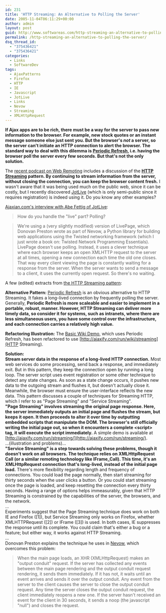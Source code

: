 ```yaml
---
id: 231
title: 'HTTP Streaming: An Alternative to Polling the Server'
date: 2005-11-04T06:11:29+00:00
author: admin
layout: post
guid: http://www.softwareas.com/http-streaming-an-alternative-to-polling-the-server
permalink: /http-streaming-an-alternative-to-polling-the-server/
dsq_thread_id:
  - "375436421"
  - "375436421"
categories:
  - Links
  - SoftwareDev
tags:
  - AjaxPatterns
  - Firefox
  - HTTP
  - IE
  - Javascript
  - JotLive
  - Links
  - Nevow
  - Streaming
  - XMLHttpRequest
---
```

**If Ajax apps are to be rich, there must be a way for the server to pass new information to the browser. For example, new stock quotes or an instant message someone else just sent you. But the browser's *not* a server, so the server can't initiate an HTTP connection to alert the browser. The standard way to deal with this dilemma is [Periodic Refresh](http://ajaxpatterns.org), i.e. having the browser poll the server every few seconds. But that's not the only solution.**

The [recent podcast on Web Remoting](http://www.softwareas.com/ajax-basics-podcast-2) includes a discussion of the **[HTTP Streaming](http://ajaxpatterns.org/HTTP_Streaming) pattern. By continuing to stream information from the server, without closing the connection, you can keep the browser content fresh.** I wasn't aware that it was being used much on the public web, since it can be costly, but I recently discovered [JotLive](http://jotlive.com) (which is only semi-public since it requires registration) is indeed using it. Do you know any other examples?

[Ajaxian.com's interview with Abe Fettig of JotLive](http://www.ajaxian.com/archives/2005/09/jotspot_live_li.html):

> How do you handle the "live" part? Polling?

> We're using a (very slightly modified) version of LivePage, which Donovan Preston wrote as part of Nevow, a Python library for building web applications using the Twisted networking framework (which I just wrote a book on: Twisted Network Programming Essentials). LivePage doesn't use polling. Instead, it uses a clever technique where each browser keeps an open XMLHTTP request to the server at all times, opening a new connection each time the old one closes. That way every client viewing the page is constantly waiting for a response from the server. When the server wants to send a message to a client, it uses the currently open request. So there's no waiting.

A few (edited) extracts from [the HTTP Streaming pattern](http://ajaxpatterns.org/HTTP_Streaming):

**Alternative Pattern:** [Periodic Refresh](http://ajaxpatterns.org/Periodic_Refresh) is an obvious alternative to HTTP Streaming. It fakes a long-lived connection by frequently polling the server. Generally, **Periodic Refresh is more scaleable and easier to implement in a portable, robust, manner. However, HTTP Streaming can deliver more timely data, so consider it for systems, such as intranets, where there are less simultaneous users, you have some control over the infrastructure, and each connection carries a relatively high value.**

**Refactoring Illustration:** The [Basic Wiki Demo](http://ajaxify.com/run/wiki), which uses Periodic Refresh, has been refactored to use [http://ajaxify.com/run/wiki/streaming](HTTP Streaming).

**Solution:** <br />
**Stream server data in the response of a long-lived HTTP connection.** Most web services do some processing, send back a response, and immediately exit. But in this pattern, they keep the connection open by running a long loop. The server script uses event registration or some other technique to detect any state changes. As soon as a state change occurs, it pushes new data to the outgoing stream and flushes it, but doesn't actually close it. Meanwhile, the browser must ensure the user-interface reflects the new data. This pattern discusses a couple of techniques for Streaming HTTP, which I refer to as "Page Streaming" and "Service Streaming".
<br />
**"Page Streaming" involves streaming the original page response. Here, the server immediately outputs an initial page and flushes the stream, but keeps it open. It then proceeds to alter it over time by outputting embedded scripts that manipulate the DOM. The browser's still officially writing the initial page out, so when it encounters a complete &lt;script&gt; tag, it will execute the script immediately.** A simple demo is available at [http://ajaxify.com/run/streaming/](http://ajaxify.com/run/streaming/).
<br />
...(illustration and problems)...
<br />
**"Service Streaming" is a step towards solving these problems, though it doesn't work on all browsers. The technique relies on XMLHttpRequest Call (or a similar remoting technology like IFrame_Call). This time, it's an XMLHttpRequest connection that's long-lived, instead of the initial page load.** There's more flexibility regarding length and frequency of connections. You could load the page normally, then start streaming for thirty seconds when the user clicks a button. Or you could start streaming once the page is loaded, and keep resetting the connection every thirty seconds. Having a range of options helps immeasurably, given that HTTP Streaming is constrained by the capabilities of the server, the browsers, and the network.
<br />
...
<br />
Experiments suggest that the Page Streaming technique does work on both IE and Firefox ([1]), but Service Streaming only works on Firefox, whether XMLHTTPRequest ([2]) or IFrame ([3]) is used. In both cases, IE suppresses the response until its complete. You could claim that's either a bug or a feature; but either way, it works against HTTP Streaming.
<br />
...
<br />
Donovan Preston explains the technique he uses in [Nevow](http://nevow.com/), which overcomes this problem:
<br />
> When the main page loads, an XHR (XMLHttpRequest) makes an "output conduit" request. If the server has collected any events between the main page rendering and the output conduit request rendering, it sends them immediately. If it has not, it waits until an event arrives and sends it over the output conduit. Any event from the server to the client causes the server to close the output conduit request. Any time the server closes the output conduit request, the client immediately reopens a new one. If the server hasn't received an event for the client in 30 seconds, it sends a noop (the javascript "null") and closes the request.